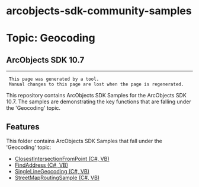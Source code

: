 # arcobjects-sdk-community-samples 
# Topic: Geocoding
## ArcObjects SDK 10.7  

----------
     This page was generated by a tool.
     Manual changes to this page are lost when the page is regenerated.

This repository contains ArcObjects SDK Samples for the ArcObjects SDK 10.7.  The samples are demonstrating the key functions that are falling under the 'Geocoding' topic.  


## Features

This folder contains ArcObjects SDK Samples that fall under the 'Geocoding' topic:

* [ClosestIntersectionFromPoint (C#, VB)](../../../../tree/master/Net/Geocoding/ClosestIntersectionFromPoint)  
* [FindAddress (C#, VB)](../../../../tree/master/Net/Geocoding/FindAddress)  
* [SingleLineGeocoding (C#, VB)](../../../../tree/master/Net/Geocoding/SingleLineGeocoding)  
* [StreetMapRoutingSample (C#, VB)](../../../../tree/master/Net/Geocoding/StreetMapRoutingSample)  


